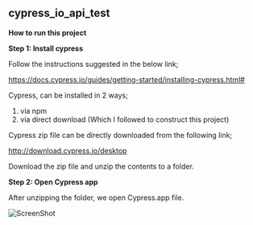 ## cypress_io_api_test

**How to run this project**

**Step 1: Install cypress**

Follow the instructions suggested in the below link;

https://docs.cypress.io/guides/getting-started/installing-cypress.html#

Cypress, can be installed in 2 ways;

1. via npm
2. via direct download (Which I followed to construct this project)

Cypress zip file can be directly downloaded from the following link;

http://download.cypress.io/desktop

Download the zip file and unzip the contents to a folder.

**Step 2: Open Cypress app**

After unzipping the folder, we open Cypress.app file.

![ScreenShot](G:/Personal/ToUpload/Evive/cypressApp.jpg?raw=true "Cypress Application Icon")
